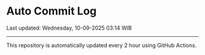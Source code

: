 # Auto Commit Log

Last updated: Wednesday, 10-09-2025 03:14 WIB

---

This repository is automatically updated every 2 hour using GitHub Actions.
